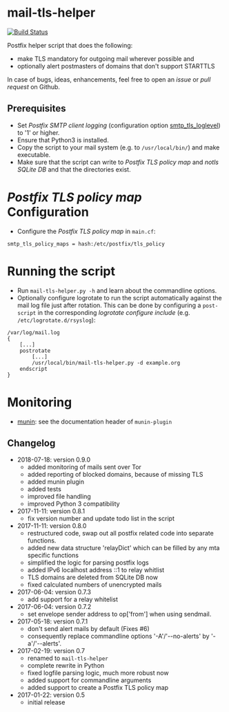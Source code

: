 # mail-tls-helper

[![Build Status](https://travis-ci.org/systemli/mail-tls-helper.svg?branch=master)](https://travis-ci.org/systemli/mail-tls-helper)

Postfix helper script that does the following:

 * make TLS mandatory for outgoing mail wherever possible and
 * optionally alert postmasters of domains that don't support STARTTLS

In case of bugs, ideas, enhancements, feel free to open an *issue* or *pull
request* on Github.

## Prerequisites

 * Set *Postfix SMTP client logging* (configuration option
   [smtp_tls_loglevel](http://www.postfix.org/postconf.5.html#smtp_tls_loglevel))
   to '1' or higher.
 * Ensure that Python3 is installed.
 * Copy the script to your mail system (e.g. to ```/usr/local/bin/```) and make
   executable.
 * Make sure that the script can write to *Postfix TLS policy map* and *notls
   SQLite DB* and that the directories exist.

# *Postfix TLS policy map* Configuration

 * Configure the *Postfix TLS policy map* in ```main.cf```:
 
```smtp_tls_policy_maps = hash:/etc/postfix/tls_policy```

# Running the script

 * Run ```mail-tls-helper.py -h``` and learn about the commandline options.
 * Optionally configure logrotate to run the script automatically against the
   mail log file just after rotation. This can be done by configuring a
   ```post-script``` in the corresponding *logrotate configure include*
   (e.g. ```/etc/logrotate.d/rsyslog```):

```
/var/log/mail.log
{
	[...]
	postrotate
		[...]
		/usr/local/bin/mail-tls-helper.py -d example.org
	endscript
}
```

# Monitoring

* [munin](https://munin-monitoring.org): see the documentation header of `munin-plugin`


## Changelog

* 2018-07-18: version 0.9.0
  * added monitoring of mails sent over Tor
  * added reporting of blocked domains, because of missing TLS
  * added munin plugin
  * added tests
  * improved file handling
  * improved Python 3 compatibility
* 2017-11-11: version 0.8.1
  * fix version number and update todo list in the script
* 2017-11-11: version 0.8.0
  * restructured code, swap out all postfix related code into separate
    functions.
  * added new data structure 'relayDict' which can be filled by any
    mta specific functions
  * simplified the logic for parsing postfix logs
  * added IPv6 localhost address ::1 to relay whitlist
  * TLS domains are deleted from SQLite DB now
  * fixed calculated numbers of unencrypted mails
* 2017-06-04: version 0.7.3
  * add support for a relay whitelist
* 2017-06-04: version 0.7.2
  * set envelope sender address to op['from'] when using sendmail.
* 2017-05-18: version 0.7.1
  * don't send alert mails by default (Fixes #6)
  * consequently replace commandline options '-A'/'--no-alerts' by
    '-a'/'--alerts'.
* 2017-02-19: version 0.7
  * renamed to ```mail-tls-helper```
  * complete rewrite in Python
  * fixed logfile parsing logic, much more robust now
  * added support for commandline arguments
  * added support to create a Postfix TLS policy map
* 2017-01-22: version 0.5
  * initial release
